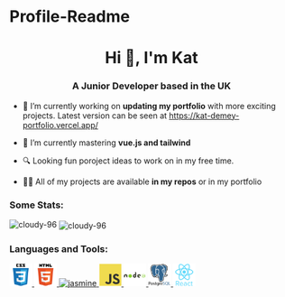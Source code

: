 # Profile-Readme
<h1 align="center">Hi 👋, I'm Kat</h1>
<h3 align="center">A Junior Developer based in the UK</h3>

- 🔭 I’m currently working on **updating my portfolio** with more exciting projects. Latest version can be seen at https://kat-demey-portfolio.vercel.app/

- 🌱 I’m currently mastering **vue.js and tailwind**
  
- 🔍 Looking fun poroject ideas to work on in my free time.

- 👨‍💻 All of my projects are available **in my repos** or in my portfolio


<h3 align="left">Some Stats:</h3>
<p align="left">
</p>

<p><img align="left" src="https://github-readme-stats.vercel.app/api/top-langs?username=cloudy-96&show_icons=true&theme=tokyonight&locale=en&layout=compact" alt="cloudy-96" /></p>

<p>&nbsp;<img align="center" src="https://github-readme-stats.vercel.app/api?username=cloudy-96&show_icons=true&theme=tokyonight&locale=en" alt="cloudy-96" /></p>

<h3 align="left">Languages and Tools:</h3>
<p align="left"> <a href="https://www.w3schools.com/css/" target="_blank" rel="noreferrer"> <img src="https://raw.githubusercontent.com/devicons/devicon/master/icons/css3/css3-original-wordmark.svg" alt="css3" width="40" height="40"/> </a> <a href="https://www.w3.org/html/" target="_blank" rel="noreferrer"> <img src="https://raw.githubusercontent.com/devicons/devicon/master/icons/html5/html5-original-wordmark.svg" alt="html5" width="40" height="40"/> </a> <a href="https://jasmine.github.io/" target="_blank" rel="noreferrer"> <img src="https://www.vectorlogo.zone/logos/jasmine/jasmine-icon.svg" alt="jasmine" width="40" height="40"/> </a> <a href="https://developer.mozilla.org/en-US/docs/Web/JavaScript" target="_blank" rel="noreferrer"> <img src="https://raw.githubusercontent.com/devicons/devicon/master/icons/javascript/javascript-original.svg" alt="javascript" width="40" height="40"/> </a> <a href="https://nodejs.org" target="_blank" rel="noreferrer"> <img src="https://raw.githubusercontent.com/devicons/devicon/master/icons/nodejs/nodejs-original-wordmark.svg" alt="nodejs" width="40" height="40"/> </a> <a href="https://www.postgresql.org" target="_blank" rel="noreferrer"> <img src="https://raw.githubusercontent.com/devicons/devicon/master/icons/postgresql/postgresql-original-wordmark.svg" alt="postgresql" width="40" height="40"/> </a> <a href="https://reactjs.org/" target="_blank" rel="noreferrer"> <img src="https://raw.githubusercontent.com/devicons/devicon/master/icons/react/react-original-wordmark.svg" alt="react" width="40" height="40"/> </a> </p>
